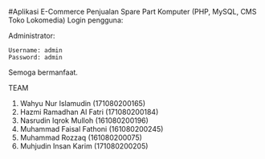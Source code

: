 #Aplikasi E-Commerce Penjualan Spare Part Komputer (PHP, MySQL, CMS Toko Lokomedia)
Login pengguna:

Administrator:

    Username: admin
    Password: admin

Semoga bermanfaat.

TEAM
1. Wahyu Nur Islamudin (171080200165)
2. Hazmi Ramadhan Al Fatri (171080200184)
3. Nasrudin Iqrok Mulloh (161080200196)
4. Muhammad Faisal Fathoni (161080200245)
5. Muhammad Rozzaq (161080200075)
6. Muhjudin Insan Karim (171080200205)

